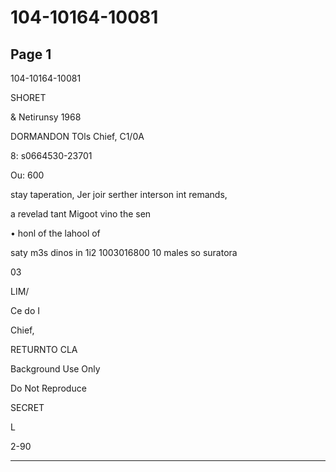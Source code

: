 # 104-10164-10081

## Page 1

104-10164-10081

SHORET

& Netirunsy 1968

DORMANDON TOls Chief, C1/0A

8: s0664530-23701

Ou: 600

stay taperation, Jer joir serther interson int remands,

a revelad tant Migoot vino the sen

• honl of the lahool of

saty m3s dinos in 1i2 1003016800 10 males so suratora

03

LIM/

Ce do I

Chief,

RETURNTO CLA

Background Use Only

Do Not Reproduce

SECRET

L

2-90

---


